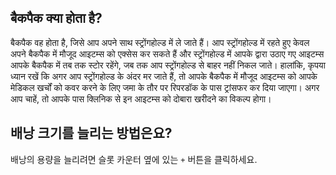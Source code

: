 ## बैकपैक क्या होता है?
बैकपैक वह होता है, जिसे आप अपने साथ स्ट्रोंगहोल्ड में ले जाते हैं। आप स्ट्रोंगहोल्ड में रहते हुए केवल अपने बैकपैक में मौजूद आइटम्स को एक्सेस कर सकते हैं और स्ट्रोंगहोल्ड में आपके द्वारा उठाए गए आइटम्स आपके बैकपैक में तब तक स्टोर रहेंगे, जब तक आप स्ट्रोंगहोल्ड से बाहर नहीं निकल जाते। 
हालांकि, कृपया ध्यान रखें कि अगर आप स्ट्रोंगहोल्ड के अंदर मर जाते हैं, तो आपके बैकपैक में मौजूद आइटम्स को आपके मेडिकल खर्चों को कवर करने के लिए जमा के तौर पर रिपरडॉक के पास ट्रांसफर कर दिया जाएगा। अगर आप चाहें, तो आपके पास क्लिनिक से इन आइटम्स को दोबारा खरीदने का विकल्प होगा।

## 배낭 크기를 늘리는 방법은요?
배낭의 용량을 늘리려면 슬롯 카운터 옆에 있는 `+` 버튼을 클릭하세요.